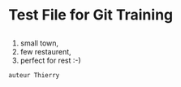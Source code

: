 # Test File for Git Training
## 
1. small town, 
2. few restaurent, 
3. perfect for rest :-) 

`auteur Thierry`
